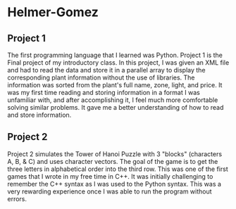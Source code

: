 # Helmer-Gomez
## Project 1

The first programming language that I learned was Python. Project 1 is the Final project of my introductory class. In this project, I was given an XML file and had to read the data and store it in a parallel array to display the corresponding plant information without the use of libraries. The information was sorted from the plant's full name, zone, light, and price. It was my first time reading and storing information in a format I was unfamiliar with, and after accomplishing it, I feel much more comfortable solving similar problems. It gave me a better understanding of how to read and store information.

## Project 2

Project 2 simulates the Tower of Hanoi Puzzle with 3 "blocks" (characters  A, B, & C) and uses character vectors. The goal of the game is to get the three letters in alphabetical order into the third row. This was one of the first games that I wrote in my free time in C++. It was initially challenging to remember the C++ syntax as I was used to the Python syntax. This was a very rewarding experience once I was able to run the program without errors. 
